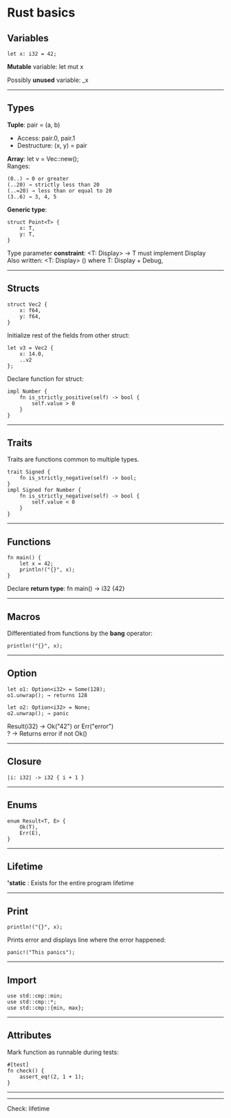 # Rust basics

## Variables

    let x: i32 = 42;

**Mutable** variable: let mut x

Possibly **unused** variable: _x

---
## Types

**Tuple**: pair = (a, b)
-  Access: pair.0, pair.1
-  Destructure: (x, y) = pair

**Array**: let v = Vec::new(); <br>
Ranges:

    (0..) → 0 or greater
    (..20) → strictly less than 20
    (..=20) → less than or equal to 20
    (3..6) → 3, 4, 5

**Generic type**:

    struct Point<T> {
        x: T,
        y: T,
    }

Type parameter **constraint**: <T: Display> → T must implement Display <br>
Also written: <T: Display> () where T: Display + Debug,

---
## Structs
    struct Vec2 {
        x: f64,
        y: f64,
    }

Initialize rest of the fields from other struct:

    let v3 = Vec2 {
        x: 14.0,
        ..v2
    };

Declare function for struct:

    impl Number {
        fn is_strictly_positive(self) -> bool {
            self.value > 0
        }
    }

---
## Traits
Traits are functions common to multiple types.

    trait Signed {
        fn is_strictly_negative(self) -> bool;
    }
    impl Signed for Number {
        fn is_strictly_negative(self) -> bool {
            self.value < 0
        }
    }


---
## Functions
    fn main() {
        let x = 42;
        println!("{}", x);
    }

Declare **return type**: fn main() -> i32 {42}

---
## Macros
Differentiated from functions by the **bang** operator:

    println!("{}", x);

---
## Option

    let o1: Option<i32> = Some(128);
    o1.unwrap(); → returns 128

    let o2: Option<i32> = None;
    o2.unwrap(); → panic

Result(i32) → Ok("42") or Err("error")<br>
? → Returns error if not Ok()

---
## Closure

    |i: i32| -> i32 { i + 1 }

---
## Enums
    enum Result<T, E> {
        Ok(T),
        Err(E),
    }

---
## Lifetime
**'static** : Exists for the entire program lifetime

---
## Print
    println!("{}", x);

Prints error and displays line where the error happened:

    panic!("This panics");

---
## Import
    use std::cmp::min;
    use std::cmp::*;
    use std::cmp::{min, max};

---
## Attributes
Mark function as runnable during tests:

    #[test]
    fn check() {
        assert_eq!(2, 1 + 1);
    }


---
---
Check: lifetime